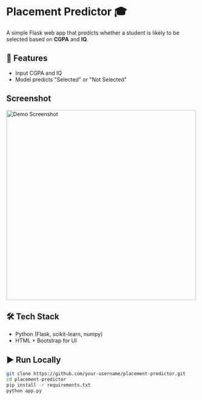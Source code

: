 # Placement Predictor 🎓

A simple Flask web app that predicts whether a student is likely to be selected based on **CGPA** and **IQ**.

## 🚀 Features
- Input CGPA and IQ
- Model predicts "Selected" or "Not Selected"

## Screenshot

<img src="/home/rc/Desktop/ML/placement_App/Screenshot from 2025-10-05 11-24-53.png" alt="Demo Screenshot" width="500"/>

## 🛠 Tech Stack
- Python (Flask, scikit-learn, numpy)
- HTML + Bootstrap for UI


## ▶️ Run Locally
```bash
git clone https://github.com/your-username/placement-predictor.git
cd placement-predictor
pip install -r requirements.txt
python app.py
